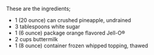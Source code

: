 These are the ingredients;
- 1 (20 ounce) can crushed pineapple, undrained
- 3 tablespoons white sugar
- 1 (6 ounce) package orange flavored Jell-O®
- 2 cups buttermilk
- 1 (8 ounce) container frozen whipped topping, thawed